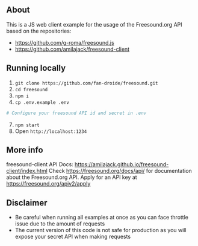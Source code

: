 ## About

This is a JS web client example for the usage of the Freesound.org API based on the repositories: 
- https://github.com/g-roma/freesound.js
- https://github.com/amilajack/freesound-client


## Running locally

1. `git clone https://github.com/fan-droide/freesound.git`
2. `cd freesound`
3. `npm i`
5. `cp .env.example .env`
```bash
# Configure your freesound API id and secret in .env
```
7. `npm start`
8. Open `http://localhost:1234`

## More info

freesound-client API Docs: https://amilajack.github.io/freesound-client/index.html
Check https://freesound.org/docs/api/ for documentation about the Freesound.org API.
Apply for an API key at https://freesound.org/apiv2/apply

## Disclaimer
- Be careful when running all examples at once as you can face throttle issue due to the amount of requests
- The current version of this code is not safe for production as you will expose your secret API when making requests